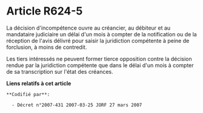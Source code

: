 # Article R624-5

La décision d'incompétence ouvre au créancier, au débiteur et au mandataire judiciaire un délai d'un mois à compter de la
notification ou de la réception de l'avis délivré pour saisir la juridiction compétente à peine de forclusion, à moins de
contredit.

Les tiers intéressés ne peuvent former tierce opposition contre la décision rendue par la juridiction compétente que dans le
délai d'un mois à compter de sa transcription sur l'état des créances.

**Liens relatifs à cet article**

	**Codifié par**:

	  - Décret n°2007-431 2007-03-25 JORF 27 mars 2007
